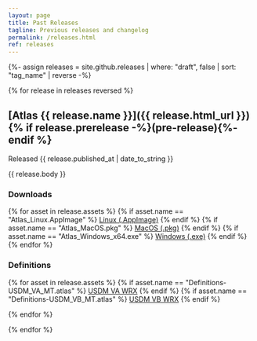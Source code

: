 ```yaml
---
layout: page
title: Past Releases
tagline: Previous releases and changelog
permalink: /releases.html
ref: releases
---
```


{%- assign releases = site.github.releases | where: "draft", false | sort: "tag_name" | reverse -%}

{% for release in releases reversed %}

## [Atlas {{ release.name }}]({{ release.html_url }}) {% if release.prerelease -%}(pre-release){%- endif %}
Released <time datetime="{{ release.published_at | date_to_xmlschema }}">{{ release.published_at | date_to_string }}</time>

{{ release.body }}

### Downloads
{% for asset in release.assets %}
{% if asset.name == "Atlas_Linux.AppImage" %}
<a href="{{ asset.browser_download_url }}" class="btn">Linux (.AppImage)</a>
{% endif %}
{% if asset.name == "Atlas_MacOS.pkg" %}
<a href="{{ asset.browser_download_url }}" class="btn">MacOS (.pkg)</a>
{% endif %}
{% if asset.name == "Atlas_Windows_x64.exe" %}
<a href="{{ asset.browser_download_url }}" class="btn">Windows (.exe)</a>
{% endif %}
{% endfor %}
### Definitions
{% for asset in release.assets %}
  {% if asset.name == "Definitions-USDM_VA_MT.atlas" %}
<a href="{{ asset.browser_download_url }}" class="btn">USDM VA WRX</a>
  {% endif %}
  {% if asset.name == "Definitions-USDM_VB_MT.atlas" %}
<a href="{{ asset.browser_download_url }}" class="btn">USDM VB WRX</a>
  {% endif %}
  
{% endfor %}

{% endfor %}


